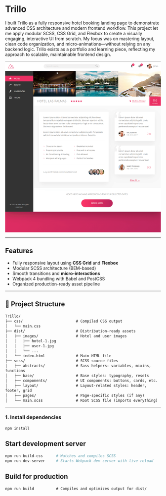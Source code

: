 # Trillo

I built Trillo as a fully responsive hotel booking landing page to demonstrate advanced CSS architecture and modern frontend workflow. This project let me apply modular SCSS, CSS Grid, and Flexbox to create a visually engaging, interactive UI from scratch. My focus was on mastering layout, clean code organization, and micro-animations—without relying on any backend logic. Trillo exists as a portfolio and learning piece, reflecting my approach to scalable, maintainable frontend design.

![Trillo Preview](./trillo.gif) <!-- Replace with your uploaded GIF if desired -->

---

## Features

- Fully responsive layout using **CSS Grid** and **Flexbox**
- Modular SCSS architecture (BEM-based)
- Smooth transitions and **micro-interactions**
- Webpack 4 bundling with Babel and PostCSS
- Organized production-ready asset pipeline

---

## 📁 Project Structure

```
Trillo/
├── css/                        # Compiled CSS output
│   └── main.css
├── dist/                       # Distribution-ready assets
│   ├── images/                 # Hotel and user images
│   │   ├── hotel-1.jpg
│   │   ├── user-1.jpg
│   │   └── ...
│   └── index.html              # Main HTML file
├── scss/                       # SCSS source files
│   ├── abstracts/              # Sass helpers: variables, mixins, functions
│   ├── base/                   # Base styles: typography, resets
│   ├── components/             # UI components: buttons, cards, etc.
│   ├── layout/                 # Layout-related styles: header, footer, grid
│   ├── pages/                  # Page-specific styles (if any)
│   └── main.scss               # Root SCSS file (imports everything)
```

---

### 1. Install dependencies
```bash
npm install
```

## Start development server

```bash
npm run build-css      # Watches and compiles SCSS
npm run dev-server     # Starts Webpack dev server with live reload
```

## Build for production
`npm run build          # Compiles and optimizes output for dist/`
